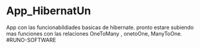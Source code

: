 # App_HibernatUn 
App con las funcionabildiades basicas de hibernate.
pronto estare subiendo mas funciones con las relaciones OneToMany , onetoOne, ManyToOne. 
#RUNO-SOFTWARE
